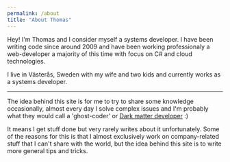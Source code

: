 ```yaml
---
permalink: /about
title: "About Thomas"
---
```


Hey! I'm Thomas and I consider myself a systems developer. I have been writing code since around 2009 and have been working professionaly a web-developer a majority of this time with focus on C# and cloud technologies.

I live in Västerås, Sweden with my wife and two kids and currently works as a systems developer.

<hr>
The idea behind this site is for me to try to share some knowledge occasionally, almost every day I solve complex issues and I'm probably what they would call a 'ghost-coder' or <a href="https://www.hanselman.com/blog/dark-matter-developers-the-unseen-99" target="_blank">Dark matter developer</a> :)

It means I get stuff done but very rarely writes about it unfortunately. Some of the reasons for this is that I almost exclusively work on company-related stuff that I can't share with the world, but the idea behind this site is to write more general tips and tricks.
